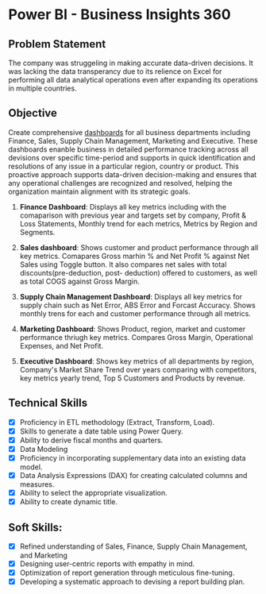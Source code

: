 # Power BI - Business Insights 360
## Problem Statement 
The company was struggeling in making accurate data-driven decisions. It was lacking the data transperancy due to its relience on Excel for performing all data analytical operations even after expanding its operations in multiple countries.

## Objective 
Create comprehensive [dashboards](https://app.powerbi.com/groups/me/reports/9e0555bf-c609-4575-a2e2-b33926e0a956/19ecc12eb7464a006010?experience=power-bi) for all business departments including Finance, Sales, Supply Chain Management, Marketing and Executive. These dashboards enanble business in detailed performance tracking across all devisions over specific time-period and supports in quick identification and resolutions of any issue in a particular region, country or product. This proactive approach supports data-driven decision-making and ensures that any operational challenges are recognized and resolved, helping the organization maintain alignment with its strategic goals. 

1. **Finance Dashboard**: Displays all key metrics including with the comaparison with previous year and targets set by company, Profit & Loss Statements, Monthly trend for each metrics, Metrics by Region and Segments.

2. **Sales dashboard**: Shows customer and product performance through all key metrics. Comapares Gross marhin % and Net Profit % against Net Sales using Toggle button. It also compares net sales with total discounts(pre-deduction, post- deduction) offered to customers, as well as total COGS against Gross Margin.

3. **Supply Chain Management Dashboard**: Displays all key metrics for supply chain such as Net Error, ABS Error and Forcast Accuracy. Shows monthly trens for each and customer performance through all metrics.

4. **Marketing Dashboard**: Shows Product, region, market and customer performance thriugh key metrics. Compares Gross Margin, Operational Expenses, and Net Profit.

5. **Executive Dashboard**: Shows key metrics of all departments by region, Company's Market Share Trend over years comparing with competitors, key metrics yearly trend, Top 5 Customers and Products by revenue.


## Technical Skills
- [x]	Proficiency in ETL methodology (Extract, Transform, Load).
- [x]	Skills to generate a date table using Power Query.
- [x]	Ability to derive fiscal months and quarters.
- [x]	Data Modeling
- [x]	Proficiency in incorporating supplementary data into an existing data model.
- [x]	Data Analysis Expressions (DAX) for creating calculated columns and measures.
- [x] Ability to select the appropriate visualization.
- [x] Ability to create dynamic title.

## Soft Skills:
- [x]	Refined understanding of Sales, Finance, Supply Chain Management, and Marketing
- [x]	Designing user-centric reports with empathy in mind.
- [x]	Optimization of report generation through meticulous fine-tuning.
- [x]	Developing a systematic approach to devising a report building plan.

